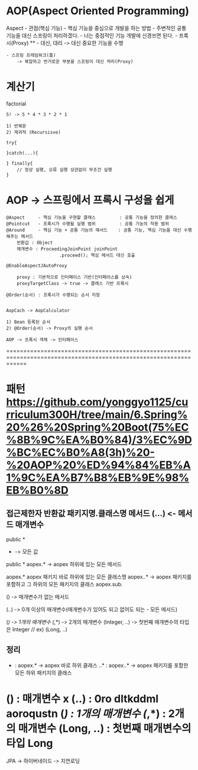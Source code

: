 # AOP(Aspect Oriented Programming)

Aspect - 관점(핵심 기능)
    - 핵심 기능을 중심으로 개발을 하는 방법
    - 주변적인 공통 기능을 대신 스프링이 처리하겠다.
    - 너는 중점적인 기능 개발에 신경쓰면 된다.
    - 프록시(Proxy) **
        - 대신, 대리 -> 대신 중요한 기능을 수행

    - 스프링 프레임워크(틀)
        -> 복잡하고 번거로운 부분을 스프링이 대신 처리(Proxy)

    

# 계산기
factorial 

    5! -> 5 * 4 * 3 * 2 * 1

    1) 반복문
    2) 재귀적 (Recursisve)

    try{

    }catch(...){

    } finally{
        // 정상 실행, 오류 실행 상관없이 무조건 실행
    }




# AOP -> 스프링에서 프록시 구성을 쉽게

    @Aspect     - 핵심 기능을 구현할 클래스         : 공통 기능을 정의한 클래스
    @Pointcut   - 프록시가 수행될 실행 범위         : 공통 기능의 적용 범위
    @Around     - 핵심 기능 + 공통 기능의 메서드    : 공통 기능, 핵심 기능을 대신 수행해주는 메서드
        반환값 : Object
        매개변수 : ProceedingJoinPoint joinPoint
                        .proceed(); 핵심 메서드 대신 호출
                        
    @EnableAspectJAutoProxy

        proxy : 기본적으로 인터페이스 기반(인터페이스를 상속)
        proxyTargetClass -> true -> 클래스 기반 프록시

    @Order(순서) : 프록시가 수행되는 순서 지정


    AopCach -> AopCalculator

    1) Bean 등록된 순서
    2) @Order(순서) -> Proxy의 실행 순서

    AOP -> 프록시 객체 -> 인터페이스



==================================================================================================================
# 패턴 https://github.com/yonggyo1125/curriculum300H/tree/main/6.Spring%20%26%20Spring%20Boot(75%EC%8B%9C%EA%B0%84)/3%EC%9D%BC%EC%B0%A8(3h)%20-%20AOP%20%ED%94%84%EB%A1%9C%EA%B7%B8%EB%9E%98%EB%B0%8D

## 접근제한자 반환값 패키지명.클래스명 메서드 (...) <- 메서드 매개변수
public *
* -> 모든 값

public * aopex.* -> aopex 하위에 있는 모든 메서드

aopex.* aopex 패키지 바로 하위에 있는 모든 클래스명
aopex..* -> aopex 패키지를 포함하고 그 하위의 모든 패키지의 클래스 
aopex.sub.

() -> 매개변수가 없는 메서드

(..) -> 0개 이상의 매개변수(매개변수가 있어도 되고 없어도 되는 - 모든 메서드)

(*) -> 1개의 매개변수
(*,*) -> 2개의 매개변수
(Integer, ..) -> 첫번째 매개변수의 타입은 Integer    // ex) (Long, ..)


## 정리
* : aopex.* -> aopex 바로 하위 클래스
..* : aopex..* -> aopex 패키지를 포함한 모든 하위 패키지의 클래스

() : 매개변수 x
(..) : 0ro dltkddml aoroqustn
(*) : 1개의 매개변수
(*,*) : 2개의 매개변수
(Long, ..) : 첫번째 매개변수의 타입 Long
==================================================================================================================




JPA -> 하이버네이드
    -> 지연로딩